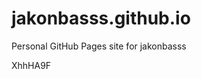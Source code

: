 # jakonbasss.github.io
Personal GitHub Pages site for jakonbasss

































XhhHA9F
